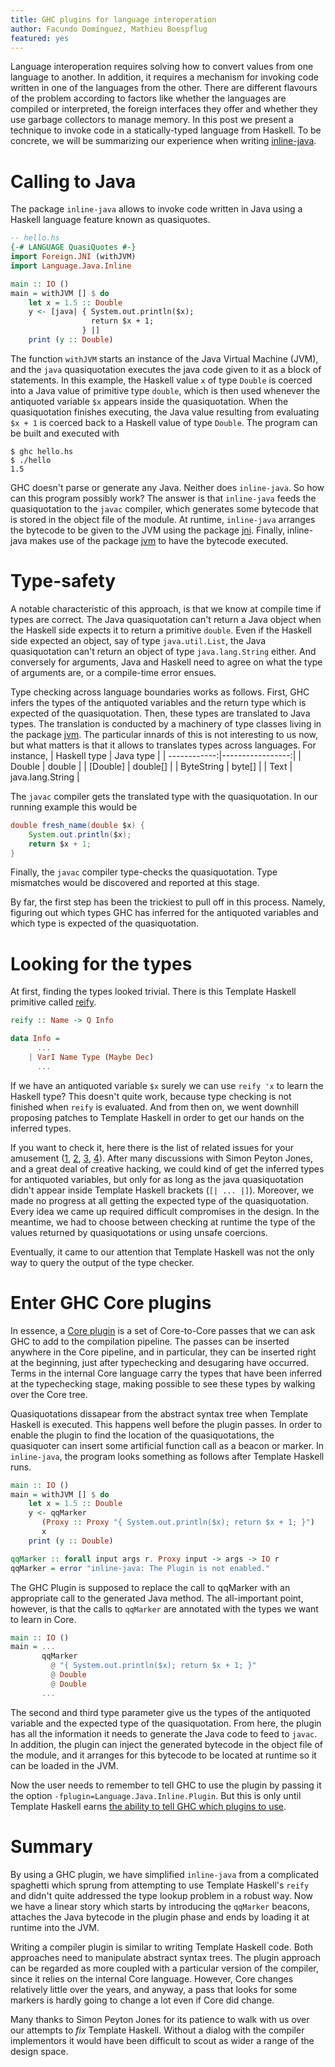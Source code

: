 ```yaml
---
title: GHC plugins for language interoperation
author: Facundo Domínguez, Mathieu Boespflug
featured: yes
---
```


Language interoperation requires solving how to convert values from one
language to another. In addition, it requires a mechanism for
invoking code written in one of the languages from the other.
There are different flavours of the problem according to factors like
whether the languages are compiled or interpreted, the foreign interfaces
they offer and whether they use garbage collectors to manage memory.
In this post we present a technique to invoke code in a
statically-typed language from Haskell. To be concrete, we will
be summarizing our experience when writing
[inline-java](https://github.com/tweag/inline-java).

# Calling to Java

The package `inline-java` allows to invoke code written in Java using
a Haskell language feature known as quasiquotes.

```Haskell
-- hello.hs
{-# LANGUAGE QuasiQuotes #-}
import Foreign.JNI (withJVM)
import Language.Java.Inline

main :: IO ()
main = withJVM [] $ do
    let x = 1.5 :: Double
    y <- [java| { System.out.println($x);
	              return $x + 1;
	            } |]
    print (y :: Double)
```

The function `withJVM` starts an instance of the Java Virtual Machine (JVM),
and the `java` quasiquotation executes the java code given to it as a block
of statements.
In this example, the Haskell value `x` of type `Double` is coerced into
a Java value of primitive type `double`, which is then used whenever the
antiquoted variable `$x` appears inside the quasiquotation.
When the quasiquotation finishes executing, the Java value resulting
from evaluating `$x + 1` is coerced back to a Haskell value of type
`Double`. The program can be built and executed with

```
$ ghc hello.hs
$ ./hello
1.5
```

GHC doesn't parse or generate any Java. Neither does `inline-java`.
So how can this program possibly work? The answer is that `inline-java`
feeds the quasiquotation to the `javac` compiler, which generates some
bytecode that is stored in the object file of the module. At runtime,
`inline-java` arranges the bytecode to be given to the JVM using the
package [jni](https://github.com/tweag/jni).
Finally, inline-java makes use of the package
[jvm](https://github.com/tweag/jvm)
to have the bytecode executed.

# Type-safety

A notable characteristic of this approach, is that we know at compile time
if types are correct. The Java quasiquotation can't return a Java object
when the Haskell side expects it to return a primitive `double`. Even if
the Haskell side expected an object, say of type `java.util.List`, the
Java quasiquotation can't return an object of type `java.lang.String` either.
And conversely for arguments, Java and Haskell need to agree on what the
type of arguments are, or a compile-time error ensues.

Type checking across language boundaries works as follows. First, GHC
infers the types of the antiquoted variables and the return type which
is expected of the quasiquotation. Then, these types are translated to
Java types. The translation is conducted by a machinery of type classes
living in the package [jvm](https://github.com/tweag/inline-java/jvm).
The particular innards of this is not interesting to us now, but what
matters is that it allows to translates types across languages. For
instance,
| Haskell type | Java type        |
| ------------:|-----------------:|
| Double       | double           |
| [Double]     | double[]         |
| ByteString   | byte[]           |
| Text         | java.lang.String |

The `javac` compiler gets the translated type with the quasiquotation.
In our running example this would be

```Java
double fresh_name(double $x) {
    System.out.println($x);
    return $x + 1;
}
```

Finally, the `javac` compiler type-checks the quasiquotation. Type
mismatches would be discovered and reported at this stage.

By far, the first step has been the trickiest to pull off in this process.
Namely, figuring out which types GHC has inferred for the antiquoted
variables and which type is expected of the quasiquotation.

# Looking for the types

At first, finding the types looked trivial. There is this Template
Haskell primitive called
[reify](https://www.stackage.org/haddock/lts-9.0/template-haskell-2.11.1.0/Language-Haskell-TH.html#v:reify).
```Haskell
reify :: Name -> Q Info

data Info =
      ...
    | VarI Name Type (Maybe Dec)	
      ...
```

If we have an antiquoted variable `$x` surely we can use `reify 'x` to
learn the Haskell type? This doesn't quite work, because type checking
is not finished when `reify` is evaluated. And from then on, we went
downhill proposing patches to Template Haskell in order to get our hands
on the inferred types.

If you want to check it, here there is the list of related issues for
your amusement
([1](https://ghc.haskell.org/trac/ghc/wiki/TemplateHaskell/Reify),
[2](https://ghc.haskell.org/trac/ghc/ticket/12777),
[3](https://ghc.haskell.org/trac/ghc/ticket/12778),
[4](https://ghc.haskell.org/trac/ghc/ticket/13608)).
After many discussions with Simon Peyton Jones, and a great deal of
creative hacking, we could kind of get the inferred types for antiquoted
variables, but only for as long as the java quasiquotation didn't appear
inside Template Haskell brackets (`[| ... |]`). Moreover, we made no
progress at all getting the expected type of the quasiquotation.
Every idea we came up required difficult compromises in the design.
In the meantime, we had to choose between checking at runtime the type
of the values returned by quasiquotations or using unsafe coercions.

Eventually, it came to our attention that Template Haskell was not the
only way to query the output of the type checker.

# Enter GHC Core plugins

In essence, a
[Core plugin](https://downloads.haskell.org/~ghc/8.0.2/docs/html/users_guide/extending_ghc.html#core-plugins-in-more-detail)
is a set of Core-to-Core passes that we can
ask GHC to add to the compilation pipeline. The passes can be inserted
anywhere in the Core pipeline, and in particular, they can be inserted
right at the beginning, just after typechecking and desugaring have
occurred.
Terms in the internal Core language carry the types that have been
inferred at the typechecking stage, making possible to see these types
by walking over the Core tree.

Quasiquotations dissapear from the abstract syntax tree when Template
Haskell is executed. This happens well before the plugin passes.
In order to enable the plugin to find the location of the
quasiquotations, the quasiquoter can insert some artificial
function call as a beacon or marker. In `inline-java`, the program
looks something as follows after Template Haskell runs.

```Haskell
main :: IO ()
main = withJVM [] $ do
    let x = 1.5 :: Double
    y <- qqMarker
	   (Proxy :: Proxy "{ System.out.println($x); return $x + 1; }")
	   x
    print (y :: Double)

qqMarker :: forall input args r. Proxy input -> args -> IO r
qqMarker = error "inline-java: The Plugin is not enabled."
```

The GHC Plugin is supposed to replace the call to qqMarker with an
appropriate call to the generated Java method. The all-important
point, however, is that the calls to `qqMarker` are annotated with the
types we want to learn in Core.

```Haskell
main :: IO ()
main = ...
       qqMarker
         @ "{ System.out.println($x); return $x + 1; }"
         @ Double
         @ Double
	   ...
```

The second and third type parameter give us the types of the antiquoted
variable and the expected type of the quasiquotation. From here, the
plugin has all the information it needs to generate the Java code to
feed to `javac`. In addition, the plugin can inject the generated bytecode
in the object file of the module, and it arranges for this bytecode to
be located at runtime so it can be loaded in the JVM.

Now the user needs to remember to tell GHC to use the plugin by passing it
the option `-fplugin=Language.Java.Inline.Plugin`. But this is only until
Template Haskell earns
[the ability to tell GHC which plugins to use](https://phabricator.haskell.org/D3821).

# Summary

By using a GHC plugin, we have simplified `inline-java` from a
complicated spaghetti which sprung from attempting to use 
Template Haskell's `reify` and didn't quite addressed the type lookup
problem in a robust way. Now we have a linear story which starts by
introducing the `qqMarker` beacons, attaches the Java bytecode in the
plugin phase and ends by loading it at runtime into the JVM.

Writing a compiler plugin is similar to writing Template Haskell code.
Both approaches need to manipulate abstract syntax trees. The plugin
approach can be regarded as more coupled with a particular version of
the compiler, since it relies on the internal Core language. However,
Core changes relatively little over the years, and anyway, a pass that
looks for some markers is hardly going to change a lot even if Core
did change.

Many thanks to Simon Peyton Jones for its patience to walk with us over
our attempts to _fix_ Template Haskell. Without a dialog with the
compiler implementors it would have been difficult to scout as wider a
range of the design space.
